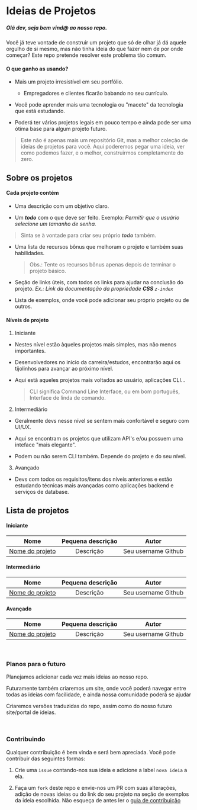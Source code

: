 # Ideias de Projetos

##### Olá dev, seja bem vind@ ao nosso repo.

Você já teve vontade de construir um projeto que só de olhar já dá aquele orgulho de si mesmo, mas não tinha ideia do que fazer nem de por onde começar? Este repo pretende resolver este problema tão comum.

#### O que ganho as usando?
- Mais um projeto irresistível em seu portfólio.
  - Empregadores e clientes ficarão babando no seu currículo.

- Você pode aprender mais uma tecnologia ou "macete" da tecnologia que está estudando.

- Poderá ter vários projetos legais em pouco tempo e ainda pode ser uma ótima base para algum projeto futuro.

> Este não é apenas mais um repositório Git, mas a melhor coleção de ideias de projetos para você. Aqui poderemos pegar uma ideia, ver como podemos fazer, e o melhor, construirmos completamente do zero.

## Sobre os projetos

#### Cada projeto contém
 - Uma descrição com um objetivo claro.

 - Um ***todo*** com o que deve ser feito. Exemplo: _Permitir que o usuário selecione um tamanho de senha._
  > Sinta se à vontade para criar seu próprio ***todo*** também.

- Uma lista de recursos bônus que melhoram o projeto e também suas habilidades.
  > Obs.: Tente os recursos bônus apenas depois de terminar o projeto básico.

- Seção de links úteis, com todos os links para ajudar na conclusão do projeto. *Ex.: Link da  documentação da propriedade **CSS** ```z-index```*

- Lista de exemplos, onde você pode adicionar seu próprio projeto ou de outros.

#### Níveis de projeto

1. Iniciante
  - Nestes nível estão àqueles projetos mais simples, mas não menos importantes.

  - Desenvolvedores no início da carreira/estudos, encontrarão aqui os tijolinhos para avançar ao próximo nível.

  - Aqui estã aqueles projetos mais voltados ao usuário, aplicações CLI...
    > CLI significa Command Line Interface, ou em bom português, Interface de linda de comando.

2. Intermediário
  - Geralmente devs nesse nível se sentem mais confortável e seguro com UI/UX.

  - Aqui se encontram os projetos que utilizam API's e/ou possuem uma inteface "mais elegante".

  - Podem ou não serem CLI também. Depende do projeto e do seu nível.

3. Avançado
  - Devs com todos os requisitos/itens dos níveis anteriores e estão estudando técnicas mais avançadas como aplicações backend e serviços de database.

## Lista de projetos

#### Iniciante

| Nome | Pequena descrição | Autor|
| :------------: | :------------: | :------------: |
| [Nome do projeto](./ideias/{{nivel}}/{{nome-do-arquivo.md}}) | Descrição | Seu username Github |


#### Intermediário

| Nome | Pequena descrição | Autor|
| :------------: | :------------: | :------------: |
| [Nome do projeto](./ideias/{{nivel}}/{{nome-do-arquivo.md}}) | Descrição | Seu username Github |


#### Avançado

| Nome | Pequena descrição | Autor|
| :------------: | :------------: | :------------: |
| [Nome do projeto](./ideias/{{nivel}}/{{nome-do-arquivo.md}}) | Descrição | Seu username Github |

<br>

### Planos para o futuro

Planejamos adicionar cada vez mais ideias ao nosso repo.

Futuramente também criaremos um site, onde você poderá navegar entre todas as ideias com facilidade, e ainda nossa comunidade poderá se ajudar

Criaremos versões traduzidas do repo, assim como do nosso futuro site/portal de ideias.

<br>

### Contribuindo

Qualquer contribuição é bem vinda e será bem apreciada. Você pode contribuir das seguintes formas:

1. Crie uma ```issue``` contando-nos sua ideia e adicione a label ```nova ideia``` a ela.

2. Faça um ```fork``` deste repo e envie-nos um PR com suas alterações, adição de novas ideias ou do link do seu projeto na seção de exemplos da ideia escolhida. Não esqueça de antes ler o [guia de contribuição](./CONTRIBUTING.md)


